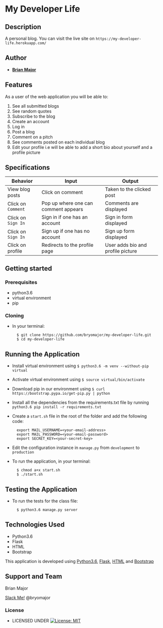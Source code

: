# My Developer Life


## Description
A personal blog. You can visit the live site on `https://my-developer-life.herokuapp.com/`


## Author


* [**Brian Major**](https://github.com/bryomajor)

## Features


As a user of the web application you will be able to:

1. See all submitted blogs
2. See random quotes
3. Subscribe to the blog
4. Create an account
5. Log in
6. Post a blog
7. Comment on a pitch
8. See comments posted on each individual blog
9. Edit your profile i.e will be able to add a short bio about yourself and a profile picture

## Specifications
| Behavior            | Input                         | Output                        | 
| ------------------- | ----------------------------- | ----------------------------- |
| View blog posts  | Click on comment | Taken to the clicked post | 
Click on `Comment` | Pop up where one can comment appears | Comments are displayed |
|  Click on `Sign In` | Sign in if one has an account | Sign in form displayed |
|  Click on `Sign In` | Sign up if one has no account | Sign up form displayed |
| Click on profile | Redirects to the profile page | User adds bio and profile picture |



## Getting started
### Prerequisites
* python3.6
* virtual environment
* pip

### Cloning
* In your terminal:
        
        $ git clone https://github.com/bryomajor/my-developer-life.git
        $ cd my-developer-life

## Running the Application
* Install virtual environment using `$ python3.6 -m venv --without-pip virtual`
* Activate virtual environment using `$ source virtual/bin/activate`
* Download pip in our environment using `$ curl https://bootstrap.pypa.io/get-pip.py | python`
* Install all the dependencies from the requirements.txt file by running `python3.6 pip install -r requirements.txt`
* Create a `start.sh` file in the root of the folder and add the following code:

        export MAIL_USERNAME=<your-email-address>
        export MAIL_PASSWORD=<your-email-password>
        export SECRET_KEY=<your-secret-key>

* Edit the configuration instance in `manage.py` from `development` to `production`
* To run the application, in your terminal:

        $ chmod a+x start.sh
        $ ./start.sh
        
## Testing the Application
* To run the tests for the class file:

        $ python3.6 manage.py server
        
## Technologies Used
* Python3.6
* Flask
* HTML
* Bootstrap

This application is developed using [Python3.6](https://www.python.org/doc/), [Flask](http://flask.palletsprojects.com/en/1.1.x/), [HTML](https://getbootstrap.com/) and [Bootstrap](https://getbootstrap.com/)


## Support and Team
Brian Major


[Slack Me!](https://slack.com/intl/en-ke/)  @bryomajor


### License

* LICENSED UNDER  [![License: MIT](https://img.shields.io/badge/License-MIT-yellow.svg)](license/MIT)
